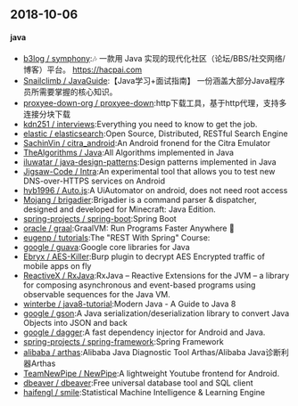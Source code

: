 ## 2018-10-06

#### java
* [b3log / symphony](https://github.com/b3log/symphony):🎶 一款用 Java 实现的现代化社区（论坛/BBS/社交网络/博客）平台。 https://hacpai.com
* [Snailclimb / JavaGuide](https://github.com/Snailclimb/JavaGuide):【Java学习+面试指南】 一份涵盖大部分Java程序员所需要掌握的核心知识。
* [proxyee-down-org / proxyee-down](https://github.com/proxyee-down-org/proxyee-down):http下载工具，基于http代理，支持多连接分块下载
* [kdn251 / interviews](https://github.com/kdn251/interviews):Everything you need to know to get the job.
* [elastic / elasticsearch](https://github.com/elastic/elasticsearch):Open Source, Distributed, RESTful Search Engine
* [SachinVin / citra_android](https://github.com/SachinVin/citra_android):An Android fronend for the Citra Emulator
* [TheAlgorithms / Java](https://github.com/TheAlgorithms/Java):All Algorithms implemented in Java
* [iluwatar / java-design-patterns](https://github.com/iluwatar/java-design-patterns):Design patterns implemented in Java
* [Jigsaw-Code / Intra](https://github.com/Jigsaw-Code/Intra):An experimental tool that allows you to test new DNS-over-HTTPS services on Android
* [hyb1996 / Auto.js](https://github.com/hyb1996/Auto.js):A UiAutomator on android, does not need root access
* [Mojang / brigadier](https://github.com/Mojang/brigadier):Brigadier is a command parser & dispatcher, designed and developed for Minecraft: Java Edition.
* [spring-projects / spring-boot](https://github.com/spring-projects/spring-boot):Spring Boot
* [oracle / graal](https://github.com/oracle/graal):GraalVM: Run Programs Faster Anywhere 🚀
* [eugenp / tutorials](https://github.com/eugenp/tutorials):The "REST With Spring" Course:
* [google / guava](https://github.com/google/guava):Google core libraries for Java
* [Ebryx / AES-Killer](https://github.com/Ebryx/AES-Killer):Burp plugin to decrypt AES Encrypted traffic of mobile apps on fly
* [ReactiveX / RxJava](https://github.com/ReactiveX/RxJava):RxJava – Reactive Extensions for the JVM – a library for composing asynchronous and event-based programs using observable sequences for the Java VM.
* [winterbe / java8-tutorial](https://github.com/winterbe/java8-tutorial):Modern Java - A Guide to Java 8
* [google / gson](https://github.com/google/gson):A Java serialization/deserialization library to convert Java Objects into JSON and back
* [google / dagger](https://github.com/google/dagger):A fast dependency injector for Android and Java.
* [spring-projects / spring-framework](https://github.com/spring-projects/spring-framework):Spring Framework
* [alibaba / arthas](https://github.com/alibaba/arthas):Alibaba Java Diagnostic Tool Arthas/Alibaba Java诊断利器Arthas
* [TeamNewPipe / NewPipe](https://github.com/TeamNewPipe/NewPipe):A lightweight Youtube frontend for Android.
* [dbeaver / dbeaver](https://github.com/dbeaver/dbeaver):Free universal database tool and SQL client
* [haifengl / smile](https://github.com/haifengl/smile):Statistical Machine Intelligence & Learning Engine

